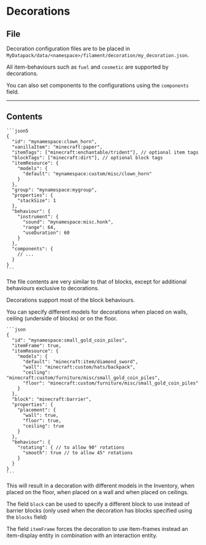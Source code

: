 # Decorations

## File

Decoration configuration files are to be placed in `MyDatapack/data/<namespace>/filament/decoration/my_decoration.json`.

All item-behaviours such as `fuel` and `cosmetic` are supported by decorations.

You can also set components to the configurations using the `components` field.

---

## Contents

~~~admonish example
```json5
{
  "id": "mynamespace:clown_horn",
  "vanillaItem": "minecraft:paper",
  "itemTags": ["minecraft:enchantable/trident"], // optional item tags
  "blockTags": ["minecraft:dirt"], // optional block tags
  "itemResource": {
    "models": {
      "default": "mynamespace:custom/misc/clown_horn"
    }
  },
  "group": "mynamespace:mygroup",
  "properties": {
    "stackSize": 1
  },
  "behaviour": {
    "instrument": {
      "sound": "mynamespace:misc.honk",
      "range": 64,
      "useDuration": 60
    }
  },
  "components": {
    // ...
  }
}
```
~~~

The file contents are very similar to that of blocks, except for additional behaviours exclusive to decorations.

Decorations support most of the block behaviours.

You can specify different models for decorations when placed on walls, ceiling (underside of blocks) or on the floor.

~~~admonish example
```json
{
  "id": "mynamespace:small_gold_coin_piles",
  "itemFrame": true,
  "itemResource": {
    "models": {
      "default": "minecraft:item/diamond_sword",
      "wall": "minecraft:custom/hats/backpack",
      "ceiling": "minecraft:custom/furniture/misc/small_gold_coin_piles",
      "floor": "minecraft:custom/furniture/misc/small_gold_coin_piles"
    }
  },
  "block": "minecraft:barrier",
  "properties": {
    "placement": {
      "wall": true,
      "floor": true,
      "ceiling": true
    }
  },
  "behaviour": {
    "rotating": { // to allow 90° rotations
      "smooth": true // to allow 45° rotations
    }
  }
}
```
~~~

This will result in a decoration with different models in the Inventory, when placed on the floor, when placed on a wall and when placed on ceilings.

The field `block` can be used to specify a different block to use instead of barrier blocks (only used when the decoration has blocks specified using the `blocks` field)

The field `itemFrame` forces the decoration to use item-frames instead an item-display entity in combination with an interaction entity.